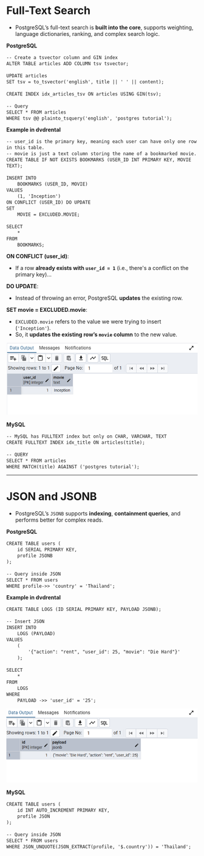 # Full-Text Search

- PostgreSQL’s full-text search is **built into the core**, supports weighting, language dictionaries, ranking, and complex search logic.

**PostgreSQL**

```postgresql
-- Create a tsvector column and GIN index
ALTER TABLE articles ADD COLUMN tsv tsvector;

UPDATE articles
SET tsv = to_tsvector('english', title || ' ' || content);

CREATE INDEX idx_articles_tsv ON articles USING GIN(tsv);

-- Query
SELECT * FROM articles
WHERE tsv @@ plainto_tsquery('english', 'postgres tutorial');
```

**Example in dvdrental**

```postgresql
-- user_id is the primary key, meaning each user can have only one row in this table.
-- movie is just a text column storing the name of a bookmarked movie.
CREATE TABLE IF NOT EXISTS BOOKMARKS (USER_ID INT PRIMARY KEY, MOVIE TEXT);

INSERT INTO
	BOOKMARKS (USER_ID, MOVIE)
VALUES
	(1, 'Inception')
ON CONFLICT (USER_ID) DO UPDATE
SET
	MOVIE = EXCLUDED.MOVIE;

SELECT
	*
FROM
	BOOKMARKS;
```

**ON CONFLICT (user_id)**:

- If a row **already exists with `user_id = 1`** (i.e., there's a conflict on the primary key)...

**DO UPDATE**:

- Instead of throwing an error, PostgreSQL **updates** the existing row.

**SET movie = EXCLUDED.movie**:

- `EXCLUDED.movie` refers to the value we were trying to insert (`'Inception'`).
- So, it **updates the existing row’s `movie` column** to the new value.

![Upsert_Result](Imgs\Upsert_Result.png)

**MySQL**

```mysql
-- MySQL has FULLTEXT index but only on CHAR, VARCHAR, TEXT
CREATE FULLTEXT INDEX idx_title ON articles(title);

-- QUERY
SELECT * FROM articles
WHERE MATCH(title) AGAINST ('postgres tutorial');
```

---

# JSON and JSONB

- PostgreSQL’s `JSONB` supports **indexing**, **containment queries**, and performs better for complex reads.

**PostgreSQL**

```postgresql
CREATE TABLE users (
	id SERIAL PRIMARY KEY,
    profile JSONB
);

-- Query inside JSON
SELECT * FROM users
WHERE profile->> 'country' = 'Thailand';
```

**Example in dvdrental**

```postgresql
CREATE TABLE LOGS (ID SERIAL PRIMARY KEY, PAYLOAD JSONB);

-- Insert JSON
INSERT INTO
	LOGS (PAYLOAD)
VALUES
	(
		'{"action": "rent", "user_id": 25, "movie": "Die Hard"}'
	);

SELECT
	*
FROM
	LOGS
WHERE
	PAYLOAD ->> 'user_id' = '25';
```

![JSONB_Result](Imgs\JSONB_Result.png)

**MySQL**

```mysql
CREATE TABLE users (
	id INT AUTO_INCREMENT PRIMARY KEY,
    profile JSON
);

-- Query inside JSON
SELECT * FROM users
WHERE JSON_UNQUOTE(JSON_EXTRACT(profile, '$.country')) = 'Thailand';
```


